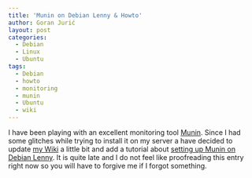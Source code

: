 ```yaml
---
title: 'Munin on Debian Lenny & Howto'
author: Goran Jurić
layout: post
categories:
  - Debian
  - Linux
  - Ubuntu
tags:
  - Debian
  - howto
  - monitoring
  - munin
  - Ubuntu
  - wiki
---
```

I have been playing with an excellent monitoring tool [Munin][1]. Since I had some glitches while trying to install it on my server a have decided to update [my Wiki][2] a little bit and add a tutorial about [setting up Munin on Debian Lenny][3]. It is quite late and I do not feel like proofreading this entry right now so you will have to forgive me if I forgot something.

 [1]: http://munin.projects.linpro.no/
 [2]: http://gogs.info/wiki/
 [3]: http://gogs.info/wiki/debian/munin